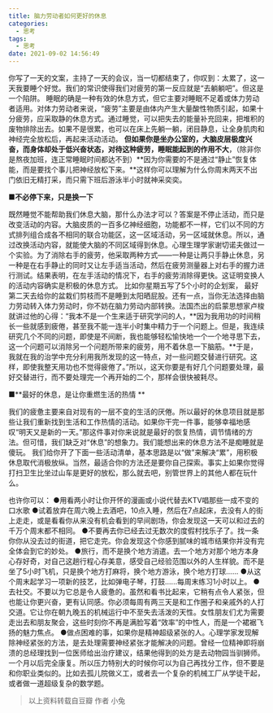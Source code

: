 ```yaml
---
title: 脑力劳动者如何更好的休息
categories:
  - 思考
tags:
  - 思考
date: 2021-09-02 14:56:49
---
```


你写了一天的文案，主持了一天的会议，当一切都结束了，你叹到：太累了，这一天我要睡个好觉。我们的常识使得我们对疲劳的第一反应就是“去躺躺吧”。但这是一个陷阱。 
睡眠的确是一种有效的休息方式，但它主要对睡眠不足着或体力劳动者适用。对体力劳动者来说，“疲劳”主要是由体内产生大量酸性物质引起，如果十分疲劳，应采取静的休息方式。通过睡觉，可以把失去的能量补充回来，把堆积的废物排除出去。如果不是很累，也可以在床上先躺一躺，闭目静息，让全身肌肉和神经完全放松后，再起来活动活动。 
**但如果你是坐办公室的，大脑皮层极度兴奋，而身体却处于低兴奋状态，对待这种疲劳，睡眠能起到的作用不大**，（除非你是熬夜加班，连正常睡眠时间都达不到）**因为你需要的不是通过“静止”恢复体能，而是要找个事儿把神经放松下来。**这样你可以理解为什么你周末两天不出门依旧无精打采，而只需下班后游泳半小时就神采奕奕。 

■**不必停下来，只是换一下** 

既然睡觉不能帮助我们休息大脑，那什么办法才可以？答案是不停止活动，而只是改变活动的内容。大脑皮质的一百多亿神经细胞，功能都不一样，它们以不同的方式排列组合成各不相同的联合功能区，这一区域活动，另一区域就休息。所以，通过改换活动内容，就能使大脑的不同区域得到休息。心理生理学家谢切诺夫做过一个实验。为了消除右手的疲劳，他采取两种方式——一种是让两只手静止休息，另一种是在右手静止的同时又让左手适当活动，然后在疲劳测量器上对右手的握力进行测试。结果表明，在左手活动的情况下，右手的疲劳消除得更快。这证明变换人的活动内容确实是积极的休息方式。 
比如你星期五写了5个小时的企划案， 最好第二天去给你的盆栽们剪枝而不是睡到太阳晒屁股。还有一点，当你无法选择由脑力劳动转入体力劳动时，你不妨在脑力劳动内部转换。法国杰出的启蒙思想家卢梭就讲过他的心得：“我本不是一个生来适于研究学问的人，**因为我用功的时间稍长一些就感到疲倦，甚至我不能一连半小时集中精力于一个问题上。但是，我连续研究几个不同的问题，即使是不间断，我也能够轻松愉快地一个一个地寻思下去，这一个问题可以消除另一个问题所带来的疲劳，用不着休息一下脑筋。**于是，我就在我的治学中充分利用我所发现的这一特点，对一些问题交替进行研究。这样，即使我整天用功也不觉得疲倦了。”所以，这天你要是有好几个问题要处理，最好交替进行，而不要处理完一个再开始的二个，那样会很快被耗尽。 

■**最好的休息，是让你重燃生活的热情 **

我们的疲惫主要来自对现有的一层不变的生活的厌倦。所以最好的休息项目就是那些让我们重新找到生活和工作热情的活动。如果你干完一件事，能够幸福地感叹“明天又是新的一天。”那这件事对你来说就是最好的恢复热情，调节情绪的方法。但可惜，我们缺乏对“休息”的想象力。我们能想出来的休息方法不是痴睡就是傻玩。 
我们给你开了下面一些活动清单，基本思路是以“做”来解决“累”，用积极休息取代消极放纵。当然，最适合你的方法还是要你自己探索。事实上如果你觉得打扫卫生比坐过山车是更好的放松，那么就去吧，别管世界上的其他人都在玩什么。 

也许你可以： 
●用看两小时让你开怀的漫画或小说代替去KTV唱那些一成不变的口水歌 
●试着放弃在周六晚上去酒吧，10点入睡，然后在7点起床，去没有人的街上走走，或是看看你从来没有机会看到的早间剧场，你会发现这一天可以和过去的千万个周末都不相同。 
●不要再去你已经去过无数次的度假村找乐子了。找一条你你从没去过的街道，把它走完。你会发现这个你感到腻味的城市结果你并没有完全体会到它的妙处。 
●旅行，而不是换个地方消遣。去一个地方对那个地方本身心存好奇，对自己这趟行程心存美意，感受自己经验范围以外的人生样貌。而不是坐了5小时飞机，只是换个地方打麻将，换个地方游泳，换个地方打球...... 
●从这个周末起学习一项新的技艺，比如弹电子琴，打鼓......每周末练习1小时以上。 
●去社交。不要以为它总是令人疲惫的。虽然和看书比起来，它稍有点令人紧张，但也能让你更兴奋，更有认同感。你必须每周有两三天是和工作圈子和亲戚外的人打交道。它让你在朝九晚五的机械运行中不至失去活泼的天性。女性朋友们尤为需要走出去和朋友聚会，这些时刻你不再是满脸写着“效率”的中性人，而是一个裙裾飞扬的魅力焦点。 
●做点困难的事，如果你是精神超级紧张的人。心理学家发现解除神经紧张的方法，是去处理需要神经紧张才能解决的问题。曾经一位精神即将崩溃的总经理找到一位医师给出治疗建议，结果他得到的处方是去动物园当驯狮师。一个月以后完全康复。所以压力特别大的时候你可以为自己再找分工作，但不要是和你职业类似的。比如去孤儿院做义工，或者去一个复杂的机械工厂从学徒干起，或者做一道超级复杂的数学题。



> 以上资料转载自豆瓣 作者 小兔
